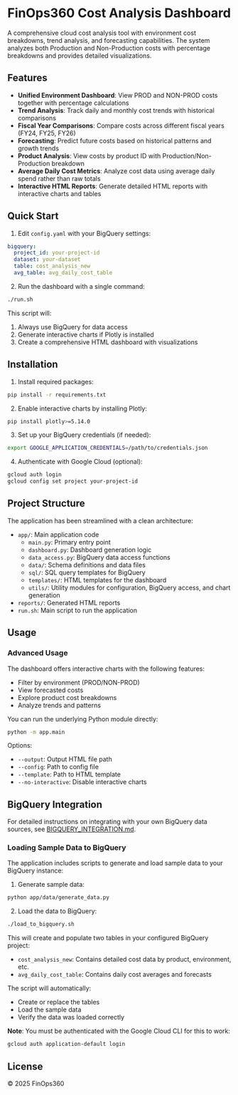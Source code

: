# FinOps360 Cost Analysis Dashboard

A comprehensive cloud cost analysis tool with environment cost breakdowns, trend analysis, and forecasting capabilities. The system analyzes both Production and Non-Production costs with percentage breakdowns and provides detailed visualizations.

## Features

- **Unified Environment Dashboard**: View PROD and NON-PROD costs together with percentage calculations
- **Trend Analysis**: Track daily and monthly cost trends with historical comparisons
- **Fiscal Year Comparisons**: Compare costs across different fiscal years (FY24, FY25, FY26)
- **Forecasting**: Predict future costs based on historical patterns and growth trends
- **Product Analysis**: View costs by product ID with Production/Non-Production breakdown
- **Average Daily Cost Metrics**: Analyze cost data using average daily spend rather than raw totals
- **Interactive HTML Reports**: Generate detailed HTML reports with interactive charts and tables

## Quick Start

1. Edit `config.yaml` with your BigQuery settings:
```yaml
bigquery:
  project_id: your-project-id
  dataset: your-dataset
  table: cost_analysis_new
  avg_table: avg_daily_cost_table
```

2. Run the dashboard with a single command:
```bash
./run.sh
```

This script will:
1. Always use BigQuery for data access
2. Generate interactive charts if Plotly is installed
3. Create a comprehensive HTML dashboard with visualizations

## Installation

1. Install required packages:
```bash
pip install -r requirements.txt
```

2. Enable interactive charts by installing Plotly:
```bash
pip install plotly>=5.14.0
```

3. Set up your BigQuery credentials (if needed):
```bash
export GOOGLE_APPLICATION_CREDENTIALS=/path/to/credentials.json
```

4. Authenticate with Google Cloud (optional):
```bash
gcloud auth login
gcloud config set project your-project-id
```

## Project Structure

The application has been streamlined with a clean architecture:

- `app/`: Main application code
  - `main.py`: Primary entry point
  - `dashboard.py`: Dashboard generation logic
  - `data_access.py`: BigQuery data access functions
  - `data/`: Schema definitions and data files
  - `sql/`: SQL query templates for BigQuery
  - `templates/`: HTML templates for the dashboard
  - `utils/`: Utility modules for configuration, BigQuery access, and chart generation
- `reports/`: Generated HTML reports
- `run.sh`: Main script to run the application

## Usage

### Advanced Usage

The dashboard offers interactive charts with the following features:
- Filter by environment (PROD/NON-PROD)
- View forecasted costs
- Explore product cost breakdowns
- Analyze trends and patterns

You can run the underlying Python module directly:

```bash
python -m app.main
```

Options:
- `--output`: Output HTML file path
- `--config`: Path to config file
- `--template`: Path to HTML template
- `--no-interactive`: Disable interactive charts

## BigQuery Integration

For detailed instructions on integrating with your own BigQuery data sources, see [BIGQUERY_INTEGRATION.md](BIGQUERY_INTEGRATION.md).

### Loading Sample Data to BigQuery

The application includes scripts to generate and load sample data to your BigQuery instance:

1. Generate sample data:
```bash
python app/data/generate_data.py
```

2. Load the data to BigQuery:
```bash
./load_to_bigquery.sh
```

This will create and populate two tables in your configured BigQuery project:
- `cost_analysis_new`: Contains detailed cost data by product, environment, etc.
- `avg_daily_cost_table`: Contains daily cost averages and forecasts

The script will automatically:
- Create or replace the tables
- Load the sample data
- Verify the data was loaded correctly

**Note**: You must be authenticated with the Google Cloud CLI for this to work:
```bash
gcloud auth application-default login
```

## License

© 2025 FinOps360


